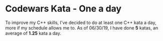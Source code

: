 # Codewars Kata - One a day
To improve my C++ skills, I've decided to do at least one C++ kata a day, more if my schedule allows me to. As of 06/30/19, I have done **5** katas, an average of **1.25** kata a day.
